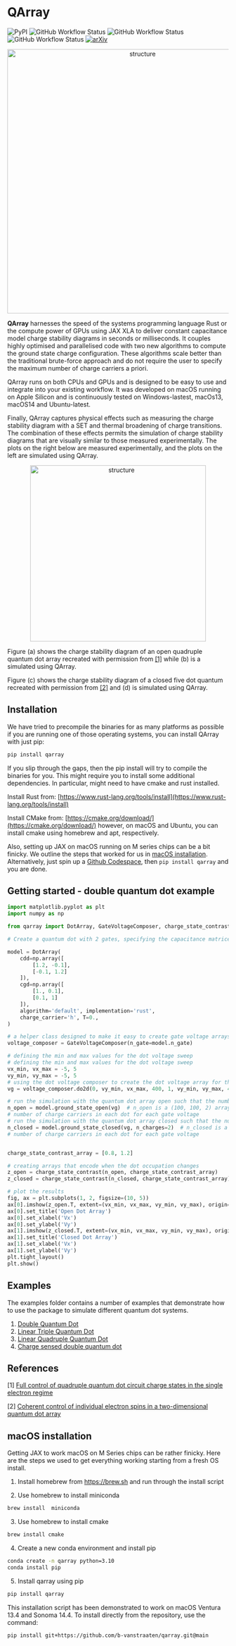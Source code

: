 # QArray

![PyPI](https://img.shields.io/pypi/v/qarray)
![GitHub Workflow Status](https://github.com/b-vanstraaten/qarray/actions/workflows/windows_tests.yaml//badge.svg)
![GitHub Workflow Status](https://github.com/b-vanstraaten/qarray/actions/workflows/macos_tests.yaml//badge.svg)
![GitHub Workflow Status](https://github.com/b-vanstraaten/qarray/actions/workflows/linux_tests.yaml//badge.svg)
[![arXiv](https://img.shields.io/badge/arXiv-2404.04994-Green.svg)](https://arxiv.org/abs/2404.04994)


<p align="center">
    <img src="https://github.com/b-vanstraaten/qarray/blob/main/misc/structure.jpg" alt="structure" width="600">
</p>


**QArray** harnesses the speed of the systems programming language Rust or the compute power of GPUs using JAX XLA to
deliver constant capacitance model charge stability diagrams in seconds or milliseconds. It couples highly optimised and
parallelised code with two new algorithms to compute the ground state charge configuration. These algorithms scale
better than the traditional brute-force approach and do not require the user to specify
the maximum number of charge carriers a priori.

QArray runs on both CPUs and GPUs and is designed to be easy to use and integrate into your existing workflow. It was
developed on macOS running on Apple Silicon and is continuously tested on Windows-lastest, macOs13, macOS14 and
Ubuntu-latest.

Finally, QArray captures physical effects such as measuring the charge stability diagram with a SET and thermal
broadening of charge transitions. The combination of these effects permits the simulation of charge stability diagrams
that are visually similar to those measured experimentally. The plots on the right below are measured experimentally,
and the plots on the left are simulated using QArray.

<p align="center">
<img src="https://github.com/b-vanstraaten/qarray/blob/main/misc/recreations.jpg" alt="structure" width="400">
</p>

Figure (a) shows the charge stability diagram of an open quadruple quantum dot array recreated with permission
from [[1]](#[1]) while (b) is a simulated using QArray.

Figure (c) shows the charge stability diagram of a closed five dot quantum recreated with permission from  [[2]](#[2])
and (d) is
simulated using QArray.

## Installation

We have tried to precompile the binaries for as many platforms as possible if you are running one of those operating
systems, you can install QArray with just pip:
```bash
pip install qarray
```

If you slip through the gaps, then the pip install will try to compile the binaries for you. This might require you to
install some additional dependencies. In particular, might need to have cmake and rust installed.

Install Rust from:
[https://www.rust-lang.org/tools/install](https://www.rust-lang.org/tools/install)

Install CMake from:
[https://cmake.org/download/](https://cmake.org/download/)
however, on macOS and Ubuntu, you can install cmake using homebrew and apt, respectively.

Also, setting up JAX on macOS running on M series chips can be a bit finicky. We outline the steps that worked for us
in [macOS installation](#macOS-installation). Alternatively, just spin up
a [Github Codespace](https://github.com/codespaces), then ```pip install qarray``` and
you are done.

## Getting started - double quantum dot example

```python
import matplotlib.pyplot as plt
import numpy as np

from qarray import DotArray, GateVoltageComposer, charge_state_contrast

# Create a quantum dot with 2 gates, specifying the capacitance matrices in their maxwell form.

model = DotArray(
    cdd=np.array([
        [1.2, -0.1],
        [-0.1, 1.2]
    ]),
    cgd=np.array([
        [1., 0.1],
        [0.1, 1]
    ]),
    algorithm='default', implementation='rust',
    charge_carrier='h', T=0.,
)

# a helper class designed to make it easy to create gate voltage arrays for nd sweeps
voltage_composer = GateVoltageComposer(n_gate=model.n_gate)

# defining the min and max values for the dot voltage sweep
# defining the min and max values for the dot voltage sweep
vx_min, vx_max = -5, 5
vy_min, vy_max = -5, 5
# using the dot voltage composer to create the dot voltage array for the 2d sweep
vg = voltage_composer.do2d(0, vy_min, vx_max, 400, 1, vy_min, vy_max, 400)

# run the simulation with the quantum dot array open such that the number of charge carriers is not fixed
n_open = model.ground_state_open(vg)  # n_open is a (100, 100, 2) array encoding the
# number of charge carriers in each dot for each gate voltage
# run the simulation with the quantum dot array closed such that the number of charge carriers is fixed to 2
n_closed = model.ground_state_closed(vg, n_charges=2)  # n_closed is a (100, 100, 2) array encoding the
# number of charge carriers in each dot for each gate voltage


charge_state_contrast_array = [0.8, 1.2]

# creating arrays that encode when the dot occupation changes
z_open = charge_state_contrast(n_open, charge_state_contrast_array)
z_closed = charge_state_contrast(n_closed, charge_state_contrast_array)

# plot the results
fig, ax = plt.subplots(1, 2, figsize=(10, 5))
ax[0].imshow(z_open.T, extent=(vx_min, vx_max, vy_min, vy_max), origin='lower', cmap='binary')
ax[0].set_title('Open Dot Array')
ax[0].set_xlabel('Vx')
ax[0].set_ylabel('Vy')
ax[1].imshow(z_closed.T, extent=(vx_min, vx_max, vy_min, vy_max), origin='lower', cmap='binary')
ax[1].set_title('Closed Dot Array')
ax[1].set_xlabel('Vx')
ax[1].set_ylabel('Vy')
plt.tight_layout()
plt.show()
```
## Examples

The examples folder contains a number of examples that demonstrate how to use the package to simulate different quantum
dot systems.

1. [Double Quantum Dot](https://github.com/b-vanstraaten/qarray/blob/main/examples/double_dot.ipynb)
2. [Linear Triple Quantum Dot](https://github.com/b-vanstraaten/qarray/blob/main/examples/triple_dot.ipynb)
3. [Linear Quadruple Quantum Dot](https://github.com/b-vanstraaten/qarray/blob/main/examples/quadruple_dot.ipynb)
4. [Charge sensed double quantum dot](https://github.com/b-vanstraaten/qarray/blob/main/examples/charge_sensing.py)

## References

<a name="[1]"></a>
[1] [Full control of quadruple quantum dot circuit charge states in the single electron regime](https://pubs.aip.org/aip/apl/article/104/18/183111/24127/Full-control-of-quadruple-quantum-dot-circuit)

<a name="[2]"></a>
[2] [Coherent control of individual electron spins in a two-dimensional quantum dot array](https://www.nature.com/articles/s41565-020-00816-w)

## macOS installation

Getting JAX to work macOS on M Series chips can be rather finicky. Here are the steps we used to get everything working
starting from a fresh OS install.

1. Install homebrew from https://brew.sh and run through the install script

2. Use homebrew to install miniconda

```zsh
brew install  miniconda
```

3. Use homebrew to install cmake

```zsh
brew install cmake
```

4. Create a new conda environment and install pip

```zsh
conda create -n qarray python=3.10
conda install pip
```

5. Install qarray using pip

```zsh
pip install qarray
```

This installation script has been demonstrated to work on macOS Ventura 13.4 and Sonoma 14.4.
To install directly from the repository, use the command:
```zsh
pip install git+https://github.com/b-vanstraaten/qarray.git@main
```

